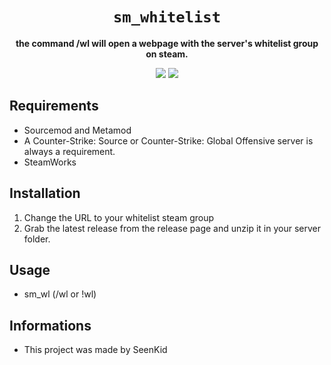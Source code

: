 <div align="center">
  <h1><code>sm_whitelist</code></h1>
  <p>
    <strong>the command /wl will open a webpage with the server's whitelist group on steam.</strong>
  </p>
  <p style="margin-bottom: 0.5ex;">
    <img
        src="https://img.shields.io/github/downloads/SeenKid/sm_whitelist/total"
    />
    <img
        src="https://img.shields.io/github/repo-size/SeenKid/sm_whitelist"
    />
  </p>
</div>


## Requirements ##
- Sourcemod and Metamod
- A Counter-Strike: Source or Counter-Strike: Global Offensive server is always a requirement.
- SteamWorks


## Installation ##
1. Change the URL to your whitelist steam group
1. Grab the latest release from the release page and unzip it in your server folder.

## Usage ##
- sm_wl (/wl or !wl)

## Informations ##
- This project was made by SeenKid
